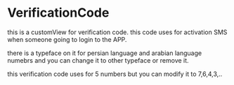 # VerificationCode
this is a customView for verification code. this code uses for activation SMS when someone going to login to the APP.

there is a typeface on it for persian language and arabian language numebrs and you can change it to other typeface or remove it.

this verification code uses for 5 numbers but you can modify it to 7,6,4,3,..

